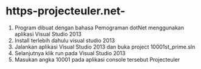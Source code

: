 # https-projecteuler.net-
1. Program dibuat dengan bahasa Pemograman dotNet menggunakan aplikasi Visual Studio 2013
2. Install terlebih dahulu visual studio 2013
3. Jalankan aplikasi Visual Studio 2013 dan buka project 10001st_prime.sln
4. Selanjutnya klik run pada Visual Studio 2013
5. Masukan angka 10001 pada aplikasi console tersebut
Projecteuler
